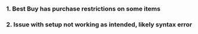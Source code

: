 ### 1. Best Buy has purchase restrictions on some items



### 2. Issue with setup not working as intended, likely syntax error
